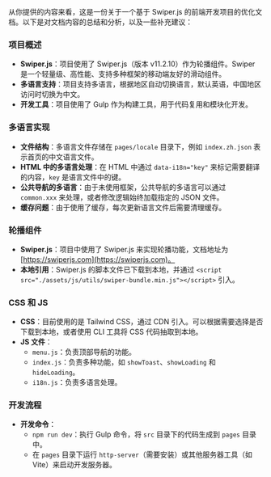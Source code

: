 从你提供的内容来看，这是一份关于一个基于 Swiper.js 的前端开发项目的优化文档。以下是对文档内容的总结和分析，以及一些补充建议：

### 项目概述
- **Swiper.js**：项目使用了 Swiper.js（版本 v11.2.10）作为轮播组件。Swiper 是一个轻量级、高性能、支持多种框架的移动端友好的滑动组件。
- **多语言支持**：项目支持多语言，根据地区自动切换语言，默认英语，中国地区访问时切换为中文。
- **开发工具**：项目使用了 Gulp 作为构建工具，用于代码复用和模块化开发。

### 多语言实现
- **文件结构**：多语言文件存储在 `pages/locale` 目录下，例如 `index.zh.json` 表示首页的中文语言文件。
- **HTML 中的多语言处理**：在 HTML 中通过 `data-i18n="key"` 来标记需要翻译的内容，`key` 是语言文件中的键。
- **公共导航的多语言**：由于未使用框架，公共导航的多语言可以通过 `common.xxx` 来处理，或者修改逻辑始终加载指定的 JSON 文件。
- **缓存问题**：由于使用了缓存，每次更新语言文件后需要清理缓存。

### 轮播组件
- **Swiper.js**：项目中使用了 Swiper.js 来实现轮播功能，文档地址为 [https://swiperjs.com](https://swiperjs.com)。
- **本地引用**：Swiper.js 的脚本文件已下载到本地，并通过 `<script src="./assets/js/utils/swiper-bundle.min.js"></script>` 引入。

### CSS 和 JS
- **CSS**：目前使用的是 Tailwind CSS，通过 CDN 引入。可以根据需要选择是否下载到本地，或者使用 CLI 工具将 CSS 代码抽取到本地。
- **JS 文件**：
    - `menu.js`：负责顶部导航的功能。
    - `index.js`：负责多种功能，如 `showToast`、`showLoading` 和 `hideLoading`。
    - `i18n.js`：负责多语言处理。

### 开发流程
- **开发命令**：
    - `npm run dev`：执行 Gulp 命令，将 `src` 目录下的代码生成到 `pages` 目录中。
    - 在 `pages` 目录下运行 `http-server`（需要安装）或其他服务器工具（如 Vite）来启动开发服务器。

